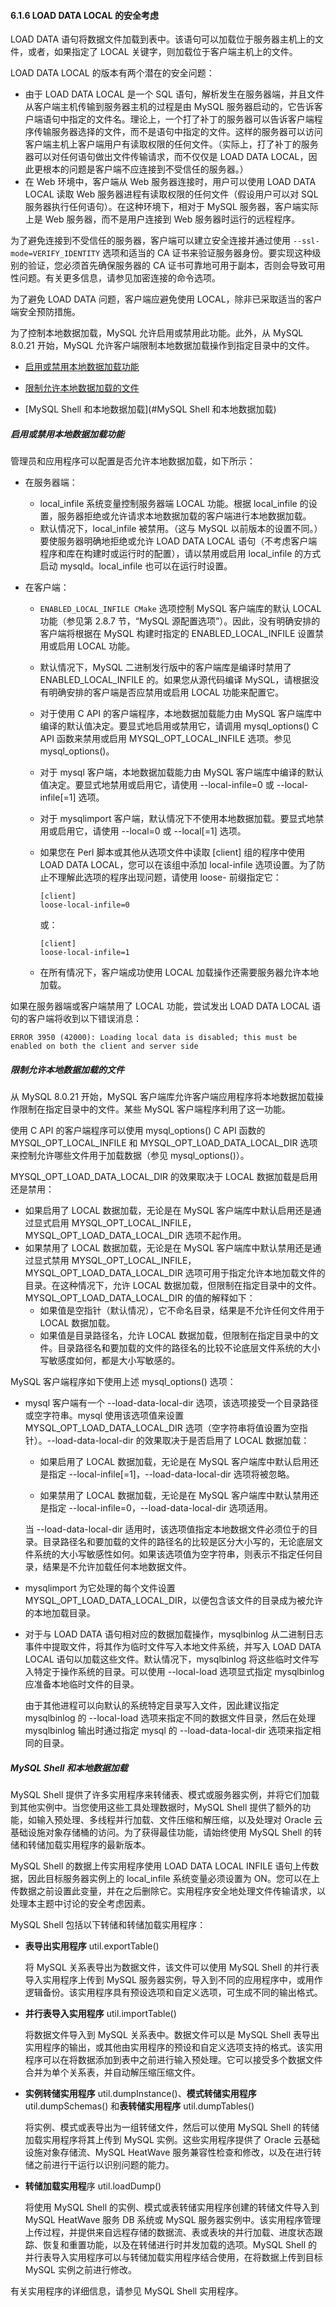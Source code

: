 #### 6.1.6 LOAD DATA LOCAL 的安全考虑

LOAD DATA 语句将数据文件加载到表中。该语句可以加载位于服务器主机上的文件，或者，如果指定了 LOCAL 关键字，则加载位于客户端主机上的文件。

LOAD DATA LOCAL 的版本有两个潜在的安全问题：

- 由于 LOAD DATA LOCAL 是一个 SQL 语句，解析发生在服务器端，并且文件从客户端主机传输到服务器主机的过程是由 MySQL 服务器启动的，它告诉客户端语句中指定的文件名。理论上，一个打了补丁的服务器可以告诉客户端程序传输服务器选择的文件，而不是语句中指定的文件。这样的服务器可以访问客户端主机上客户端用户有读取权限的任何文件。（实际上，打了补丁的服务器可以对任何语句做出文件传输请求，而不仅仅是 LOAD DATA LOCAL，因此更根本的问题是客户端不应连接到不受信任的服务器。）
- 在 Web 环境中，客户端从 Web 服务器连接时，用户可以使用 LOAD DATA LOCAL 读取 Web 服务器进程有读取权限的任何文件（假设用户可以对 SQL 服务器执行任何语句）。在这种环境下，相对于 MySQL 服务器，客户端实际上是 Web 服务器，而不是用户连接到 Web 服务器时运行的远程程序。

为了避免连接到不受信任的服务器，客户端可以建立安全连接并通过使用 `--ssl-mode=VERIFY_IDENTITY` 选项和适当的 CA 证书来验证服务器身份。要实现这种级别的验证，您必须首先确保服务器的 CA 证书可靠地可用于副本，否则会导致可用性问题。有关更多信息，请参见加密连接的命令选项。

为了避免 LOAD DATA 问题，客户端应避免使用 LOCAL，除非已采取适当的客户端安全预防措施。

为了控制本地数据加载，MySQL 允许启用或禁用此功能。此外，从 MySQL 8.0.21 开始，MySQL 允许客户端限制本地数据加载操作到指定目录中的文件。

- [启用或禁用本地数据加载功能](#启用或禁用本地数据加载功能)

- [限制允许本地数据加载的文件](#限制允许本地数据加载的文件)

- [MySQL Shell 和本地数据加载](#MySQL Shell 和本地数据加载)

##### 启用或禁用本地数据加载功能

管理员和应用程序可以配置是否允许本地数据加载，如下所示：

- 在服务器端：

  - local_infile 系统变量控制服务器端 LOCAL 功能。根据 local_infile 的设置，服务器拒绝或允许请求本地数据加载的客户端进行本地数据加载。
  - 默认情况下，local_infile 被禁用。（这与 MySQL 以前版本的设置不同。）要使服务器明确地拒绝或允许 LOAD DATA LOCAL 语句（不考虑客户端程序和库在构建时或运行时的配置），请以禁用或启用 local_infile 的方式启动 mysqld。local_infile 也可以在运行时设置。

- 在客户端：

  - `ENABLED_LOCAL_INFILE CMake` 选项控制 MySQL 客户端库的默认 LOCAL 功能（参见第 2.8.7 节，“MySQL 源配置选项”）。因此，没有明确安排的客户端将根据在 MySQL 构建时指定的 ENABLED_LOCAL_INFILE 设置禁用或启用 LOCAL 功能。

  - 默认情况下，MySQL 二进制发行版中的客户端库是编译时禁用了 ENABLED_LOCAL_INFILE 的。如果您从源代码编译 MySQL，请根据没有明确安排的客户端是否应禁用或启用 LOCAL 功能来配置它。

  - 对于使用 C API 的客户端程序，本地数据加载能力由 MySQL 客户端库中编译的默认值决定。要显式地启用或禁用它，请调用 mysql_options() C API 函数来禁用或启用 MYSQL_OPT_LOCAL_INFILE 选项。参见 mysql_options()。

  - 对于 mysql 客户端，本地数据加载能力由 MySQL 客户端库中编译的默认值决定。要显式地禁用或启用它，请使用 --local-infile=0 或 --local-infile[=1] 选项。

  - 对于 mysqlimport 客户端，默认情况下不使用本地数据加载。要显式地禁用或启用它，请使用 --local=0 或 --local[=1] 选项。

  - 如果您在 Perl 脚本或其他从选项文件中读取 [client] 组的程序中使用 LOAD DATA LOCAL，您可以在该组中添加 local-infile 选项设置。为了防止不理解此选项的程序出现问题，请使用 loose- 前缀指定它：

    ```
    [client]
    loose-local-infile=0
    ```

    或：

    ```
    [client]
    loose-local-infile=1
    ```

  - 在所有情况下，客户端成功使用 LOCAL 加载操作还需要服务器允许本地加载。

如果在服务器端或客户端禁用了 LOCAL 功能，尝试发出 LOAD DATA LOCAL 语句的客户端将收到以下错误消息：

```
ERROR 3950 (42000): Loading local data is disabled; this must be
enabled on both the client and server side
```

##### 限制允许本地数据加载的文件

从 MySQL 8.0.21 开始，MySQL 客户端库允许客户端应用程序将本地数据加载操作限制在指定目录中的文件。某些 MySQL 客户端程序利用了这一功能。

使用 C API 的客户端程序可以使用 mysql_options() C API 函数的 MYSQL_OPT_LOCAL_INFILE 和 MYSQL_OPT_LOAD_DATA_LOCAL_DIR 选项来控制允许哪些文件用于加载数据（参见 mysql_options()）。

MYSQL_OPT_LOAD_DATA_LOCAL_DIR 的效果取决于 LOCAL 数据加载是启用还是禁用：

- 如果启用了 LOCAL 数据加载，无论是在 MySQL 客户端库中默认启用还是通过显式启用 MYSQL_OPT_LOCAL_INFILE，MYSQL_OPT_LOAD_DATA_LOCAL_DIR 选项不起作用。
- 如果禁用了 LOCAL 数据加载，无论是在 MySQL 客户端库中默认禁用还是通过显式禁用 MYSQL_OPT_LOCAL_INFILE，MYSQL_OPT_LOAD_DATA_LOCAL_DIR 选项可用于指定允许本地加载文件的目录。在这种情况下，允许 LOCAL 数据加载，但限制在指定目录中的文件。MYSQL_OPT_LOAD_DATA_LOCAL_DIR 的值的解释如下：
  - 如果值是空指针（默认情况），它不命名目录，结果是不允许任何文件用于 LOCAL 数据加载。
  - 如果值是目录路径名，允许 LOCAL 数据加载，但限制在指定目录中的文件。目录路径名和要加载的文件的路径名的比较不论底层文件系统的大小写敏感度如何，都是大小写敏感的。

MySQL 客户端程序如下使用上述 mysql_options() 选项：

- mysql 客户端有一个 --load-data-local-dir 选项，该选项接受一个目录路径或空字符串。mysql 使用该选项值来设置 MYSQL_OPT_LOAD_DATA_LOCAL_DIR 选项（空字符串将值设置为空指针）。--load-data-local-dir 的效果取决于是否启用了 LOCAL 数据加载：

  - 如果启用了 LOCAL 数据加载，无论是在 MySQL 客户端库中默认启用还是指定 --local-infile[=1]，--load-data-local-dir 选项将被忽略。


  - 如果禁用了 LOCAL 数据加载，无论是在 MySQL 客户端库中默认禁用还是指定 --local-infile=0，--load-data-local-dir 选项适用。

  当 --load-data-local-dir 适用时，该选项值指定本地数据文件必须位于的目录。目录路径名和要加载的文件的路径名的比较是区分大小写的，无论底层文件系统的大小写敏感性如何。如果该选项值为空字符串，则表示不指定任何目录，结果是不允许加载任何本地数据文件。

- mysqlimport 为它处理的每个文件设置 MYSQL_OPT_LOAD_DATA_LOCAL_DIR，以便包含该文件的目录成为被允许的本地加载目录。

- 对于与 LOAD DATA 语句相对应的数据加载操作，mysqlbinlog 从二进制日志事件中提取文件，将其作为临时文件写入本地文件系统，并写入 LOAD DATA LOCAL 语句以加载这些文件。默认情况下，mysqlbinlog 将这些临时文件写入特定于操作系统的目录。可以使用 --local-load 选项显式指定 mysqlbinlog 应准备本地临时文件的目录。

  由于其他进程可以向默认的系统特定目录写入文件，因此建议指定 mysqlbinlog 的 --local-load 选项来指定不同的数据文件目录，然后在处理 mysqlbinlog 输出时通过指定 mysql 的 --load-data-local-dir 选项来指定相同的目录。

##### MySQL Shell 和本地数据加载

MySQL Shell 提供了许多实用程序来转储表、模式或服务器实例，并将它们加载到其他实例中。当您使用这些工具处理数据时，MySQL Shell 提供了额外的功能，如输入预处理、多线程并行加载、文件压缩和解压缩，以及处理对 Oracle 云基础设施对象存储桶的访问。为了获得最佳功能，请始终使用 MySQL Shell 的转储和转储加载实用程序的最新版本。

MySQL Shell 的数据上传实用程序使用 LOAD DATA LOCAL INFILE 语句上传数据，因此目标服务器实例上的 local_infile 系统变量必须设置为 ON。您可以在上传数据之前设置此变量，并在之后删除它。实用程序安全地处理文件传输请求，以处理本主题中讨论的安全考虑因素。

MySQL Shell 包括以下转储和转储加载实用程序：

- **表导出实用程序** util.exportTable()

  将 MySQL 关系表导出为数据文件，该文件可以使用 MySQL Shell 的并行表导入实用程序上传到 MySQL 服务器实例，导入到不同的应用程序中，或用作逻辑备份。该实用程序具有预设选项和自定义选项，可生成不同的输出格式。

- **并行表导入实用程序** util.importTable()

  将数据文件导入到 MySQL 关系表中。数据文件可以是 MySQL Shell 表导出实用程序的输出，或其他由实用程序的预设和自定义选项支持的格式。该实用程序可以在将数据添加到表中之前进行输入预处理。它可以接受多个数据文件合并为单个关系表，并自动解压缩压缩文件。

- **实例转储实用程序** util.dumpInstance()、**模式转储实用程序** util.dumpSchemas() 和**表转储实用程序** util.dumpTables()

  将实例、模式或表导出为一组转储文件，然后可以使用 MySQL Shell 的转储加载实用程序将其上传到 MySQL 实例。这些实用程序提供了 Oracle 云基础设施对象存储流、MySQL HeatWave 服务兼容性检查和修改，以及在进行转储之前进行干运行以识别问题的能力。

- **转储加载实用程**序 util.loadDump()

  将使用 MySQL Shell 的实例、模式或表转储实用程序创建的转储文件导入到 MySQL HeatWave 服务 DB 系统或 MySQL 服务器实例中。该实用程序管理上传过程，并提供来自远程存储的数据流、表或表块的并行加载、进度状态跟踪、恢复和重置功能，以及在转储进行时并发加载的选项。MySQL Shell 的并行表导入实用程序可以与转储加载实用程序结合使用，在将数据上传到目标 MySQL 实例之前进行修改。

有关实用程序的详细信息，请参见 MySQL Shell 实用程序。